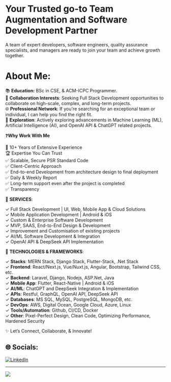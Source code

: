 # Your Trusted go-to Team Augmentation and Software Development Partner
A team of expert developers, software engineers, quality assurance specialists, and managers are ready to join your team and achieve growth together.

# About Me:
📚 **Education:** BSc in CSE, & ACM-ICPC Programmer. <br>
🤝 **Collaboration Interests**: Seeking Full Stack Development opportunities to collaborate on high-scale, complex, and long-term projects. <br>
🌐 **Professional Network**: If you're searching for an exceptional team or individual, I can help you find the right fit. <br>
🚀 **Exploration**: Actively exploring advancements in Machine Learning (ML), Artificial Intelligence (AI), and OpenAI API & ChatGPT related projects. <be>

❓**Why Work With Me**

🥇 10+ Years of Extensive Experience <br>
🏆 Expertise You Can Trust <br>
✅ Scalable, Secure PSR Standard Code <br>
✅ Client-Centric Approach <br>
✅ End-to-end Development from architecture design to final deployment <br>
✅ Daily & Weekly Report <br>
✅ Long-term support even after the project is completed <br>
✅ Transparency <br>

 🎯 **SERVICES**:

✓ Full Stack Development | UI, Web, Mobile App & Cloud Solutions <br>
✓ Mobile Application Development | Android & iOS <br>
✓ Custom & Enterprise Software Development <br>
✓ MVP, SAAS, End-to-End Design & Development <br>
✓ Improvement and Customisation of existing projects <br>
✓ AI/ML Software Development & Integration <br>
✓ OpenAI API & DeepSeek API Implementation <be>


🎯 **TECHNOLOGIES & FRAMEWORKS**:

✓ **Stacks**: MERN Stack, Django Stack, Flutter-Stack, .Net Stack <br>
✓ **Frontend**: React/Next.js, Vue/Nuxt.js, Angular, Bootstrap, Tailwind CSS, etc. <br>
✓ **Backend**: Laravel, Django, Nodejs, ASP.Net, Java <br>
✓ **Mobile App**: Flutter, React-Native | Android & iOS <br>
✓ **AI/ML**: ChatGPT and DeepSeek Integration & Implementation <br>
✓ **APIs**: Restful, GraphQL, OpenAI API, DeepSeek API <br>
✓ **Databases**: MS SQL, MySQL, PostgreSQL, MongoDB, etc. <br>
✓ **DevOps**: AWS, Digital Ocean, Google Cloud, Azure, Linux <br>
✓ **Tools/Automation**: Github, CI/CD, Docker <br>
✓ **Other**: Pixel-Perfect Design, Clean Code, Optimizing Performance, Hardened Security <br>

✨ Let’s Connect, Collaborate, & Innovate!


## 🌐 Socials:
[![LinkedIn](https://img.shields.io/badge/LinkedIn-%230077B5.svg?logo=linkedin&logoColor=white)](https://linkedin.com/in/hudacse6) 


---
[![](https://visitcount.itsvg.in/api?id=hudacse6&icon=0&color=0)](https://visitcount.itsvg.in)

<!-- Proudly created with GPRM ( https://gprm.itsvg.in ) -->
